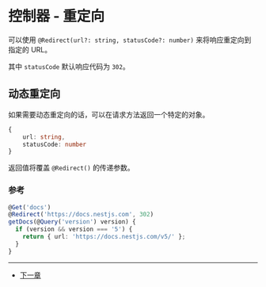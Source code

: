 # 控制器 - 重定向

可以使用 `@Redirect(url?: string, statusCode?: number)` 来将响应重定向到指定的 URL。

其中 `statusCode` 默认响应代码为 `302`。

## 动态重定向

如果需要动态重定向的话，可以在请求方法返回一个特定的对象。
```ts
{
    url: string,
    statusCode: number
}
```
返回值将覆盖 `@Redirect()` 的传递参数。

### 参考

```ts
@Get('docs')
@Redirect('https://docs.nestjs.com', 302)
getDocs(@Query('version') version) {
  if (version && version === '5') {
    return { url: 'https://docs.nestjs.com/v5/' };
  }
}
```

---

- [下一章](./Controller-Sub-Domian-Router.md)
